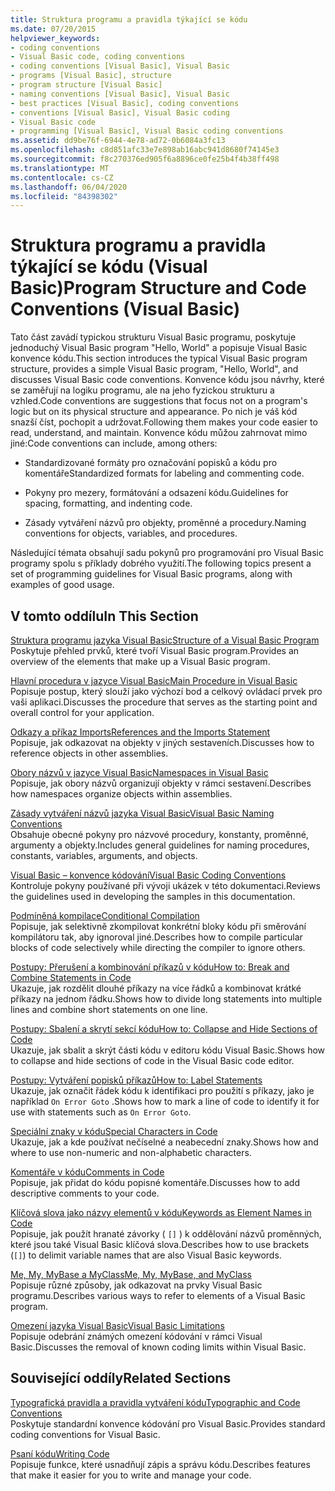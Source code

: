 ```yaml
---
title: Struktura programu a pravidla týkající se kódu
ms.date: 07/20/2015
helpviewer_keywords:
- coding conventions
- Visual Basic code, coding conventions
- coding conventions [Visual Basic], Visual Basic
- programs [Visual Basic], structure
- program structure [Visual Basic]
- naming conventions [Visual Basic], Visual Basic
- best practices [Visual Basic], coding conventions
- conventions [Visual Basic], Visual Basic coding
- Visual Basic code
- programming [Visual Basic], Visual Basic coding conventions
ms.assetid: dd9be76f-6944-4e78-ad72-0b6084a3fc13
ms.openlocfilehash: c8d851afc33e7e898ab16abc941d8680f74145e3
ms.sourcegitcommit: f8c270376ed905f6a8896ce0fe25b4f4b38ff498
ms.translationtype: MT
ms.contentlocale: cs-CZ
ms.lasthandoff: 06/04/2020
ms.locfileid: "84398302"
---
```

# <a name="program-structure-and-code-conventions-visual-basic"></a><span data-ttu-id="72d30-102">Struktura programu a pravidla týkající se kódu (Visual Basic)</span><span class="sxs-lookup"><span data-stu-id="72d30-102">Program Structure and Code Conventions (Visual Basic)</span></span>
<span data-ttu-id="72d30-103">Tato část zavádí typickou strukturu Visual Basic programu, poskytuje jednoduchý Visual Basic program "Hello, World" a popisuje Visual Basic konvence kódu.</span><span class="sxs-lookup"><span data-stu-id="72d30-103">This section introduces the typical Visual Basic program structure, provides a simple Visual Basic program, "Hello, World", and discusses Visual Basic code conventions.</span></span> <span data-ttu-id="72d30-104">Konvence kódu jsou návrhy, které se zaměřují na logiku programu, ale na jeho fyzickou strukturu a vzhled.</span><span class="sxs-lookup"><span data-stu-id="72d30-104">Code conventions are suggestions that focus not on a program's logic but on its physical structure and appearance.</span></span> <span data-ttu-id="72d30-105">Po nich je váš kód snazší číst, pochopit a udržovat.</span><span class="sxs-lookup"><span data-stu-id="72d30-105">Following them makes your code easier to read, understand, and maintain.</span></span> <span data-ttu-id="72d30-106">Konvence kódu můžou zahrnovat mimo jiné:</span><span class="sxs-lookup"><span data-stu-id="72d30-106">Code conventions can include, among others:</span></span>  
  
- <span data-ttu-id="72d30-107">Standardizované formáty pro označování popisků a kódu pro komentáře</span><span class="sxs-lookup"><span data-stu-id="72d30-107">Standardized formats for labeling and commenting code.</span></span>  
  
- <span data-ttu-id="72d30-108">Pokyny pro mezery, formátování a odsazení kódu.</span><span class="sxs-lookup"><span data-stu-id="72d30-108">Guidelines for spacing, formatting, and indenting code.</span></span>  
  
- <span data-ttu-id="72d30-109">Zásady vytváření názvů pro objekty, proměnné a procedury.</span><span class="sxs-lookup"><span data-stu-id="72d30-109">Naming conventions for objects, variables, and procedures.</span></span>  
  
 <span data-ttu-id="72d30-110">Následující témata obsahují sadu pokynů pro programování pro Visual Basic programy spolu s příklady dobrého využití.</span><span class="sxs-lookup"><span data-stu-id="72d30-110">The following topics present a set of programming guidelines for Visual Basic programs, along with examples of good usage.</span></span>  
  
## <a name="in-this-section"></a><span data-ttu-id="72d30-111">V tomto oddílu</span><span class="sxs-lookup"><span data-stu-id="72d30-111">In This Section</span></span>  
 [<span data-ttu-id="72d30-112">Struktura programu jazyka Visual Basic</span><span class="sxs-lookup"><span data-stu-id="72d30-112">Structure of a Visual Basic Program</span></span>](structure-of-a-visual-basic-program.md)  
 <span data-ttu-id="72d30-113">Poskytuje přehled prvků, které tvoří Visual Basic program.</span><span class="sxs-lookup"><span data-stu-id="72d30-113">Provides an overview of the elements that make up a Visual Basic program.</span></span>  
  
 [<span data-ttu-id="72d30-114">Hlavní procedura v jazyce Visual Basic</span><span class="sxs-lookup"><span data-stu-id="72d30-114">Main Procedure in Visual Basic</span></span>](main-procedure.md)  
 <span data-ttu-id="72d30-115">Popisuje postup, který slouží jako výchozí bod a celkový ovládací prvek pro vaši aplikaci.</span><span class="sxs-lookup"><span data-stu-id="72d30-115">Discusses the procedure that serves as the starting point and overall control for your application.</span></span>  
  
 [<span data-ttu-id="72d30-116">Odkazy a příkaz Imports</span><span class="sxs-lookup"><span data-stu-id="72d30-116">References and the Imports Statement</span></span>](references-and-the-imports-statement.md)  
 <span data-ttu-id="72d30-117">Popisuje, jak odkazovat na objekty v jiných sestaveních.</span><span class="sxs-lookup"><span data-stu-id="72d30-117">Discusses how to reference objects in other assemblies.</span></span>  
  
 [<span data-ttu-id="72d30-118">Obory názvů v jazyce Visual Basic</span><span class="sxs-lookup"><span data-stu-id="72d30-118">Namespaces in Visual Basic</span></span>](namespaces.md)  
 <span data-ttu-id="72d30-119">Popisuje, jak obory názvů organizují objekty v rámci sestavení.</span><span class="sxs-lookup"><span data-stu-id="72d30-119">Describes how namespaces organize objects within assemblies.</span></span>  
  
 [<span data-ttu-id="72d30-120">Zásady vytváření názvů jazyka Visual Basic</span><span class="sxs-lookup"><span data-stu-id="72d30-120">Visual Basic Naming Conventions</span></span>](naming-conventions.md)  
 <span data-ttu-id="72d30-121">Obsahuje obecné pokyny pro názvové procedury, konstanty, proměnné, argumenty a objekty.</span><span class="sxs-lookup"><span data-stu-id="72d30-121">Includes general guidelines for naming procedures, constants, variables, arguments, and objects.</span></span>  
  
 [<span data-ttu-id="72d30-122">Visual Basic – konvence kódování</span><span class="sxs-lookup"><span data-stu-id="72d30-122">Visual Basic Coding Conventions</span></span>](coding-conventions.md)  
 <span data-ttu-id="72d30-123">Kontroluje pokyny používané při vývoji ukázek v této dokumentaci.</span><span class="sxs-lookup"><span data-stu-id="72d30-123">Reviews the guidelines used in developing the samples in this documentation.</span></span>  
  
 [<span data-ttu-id="72d30-124">Podmíněná kompilace</span><span class="sxs-lookup"><span data-stu-id="72d30-124">Conditional Compilation</span></span>](conditional-compilation.md)  
 <span data-ttu-id="72d30-125">Popisuje, jak selektivně zkompilovat konkrétní bloky kódu při směrování kompilátoru tak, aby ignoroval jiné.</span><span class="sxs-lookup"><span data-stu-id="72d30-125">Describes how to compile particular blocks of code selectively while directing the compiler to ignore others.</span></span>  
  
 [<span data-ttu-id="72d30-126">Postupy: Přerušení a kombinování příkazů v kódu</span><span class="sxs-lookup"><span data-stu-id="72d30-126">How to: Break and Combine Statements in Code</span></span>](how-to-break-and-combine-statements-in-code.md)  
 <span data-ttu-id="72d30-127">Ukazuje, jak rozdělit dlouhé příkazy na více řádků a kombinovat krátké příkazy na jednom řádku.</span><span class="sxs-lookup"><span data-stu-id="72d30-127">Shows how to divide long statements into multiple lines and combine short statements on one line.</span></span>  
  
 [<span data-ttu-id="72d30-128">Postupy: Sbalení a skrytí sekcí kódu</span><span class="sxs-lookup"><span data-stu-id="72d30-128">How to: Collapse and Hide Sections of Code</span></span>](how-to-collapse-and-hide-sections-of-code.md)  
 <span data-ttu-id="72d30-129">Ukazuje, jak sbalit a skrýt části kódu v editoru kódu Visual Basic.</span><span class="sxs-lookup"><span data-stu-id="72d30-129">Shows how to collapse and hide sections of code in the Visual Basic code editor.</span></span>  
  
 [<span data-ttu-id="72d30-130">Postupy: Vytváření popisků příkazů</span><span class="sxs-lookup"><span data-stu-id="72d30-130">How to: Label Statements</span></span>](how-to-label-statements.md)  
 <span data-ttu-id="72d30-131">Ukazuje, jak označit řádek kódu k identifikaci pro použití s příkazy, jako je například `On Error Goto` .</span><span class="sxs-lookup"><span data-stu-id="72d30-131">Shows how to mark a line of code to identify it for use with statements such as `On Error Goto`.</span></span>  
  
 [<span data-ttu-id="72d30-132">Speciální znaky v kódu</span><span class="sxs-lookup"><span data-stu-id="72d30-132">Special Characters in Code</span></span>](special-characters-in-code.md)  
 <span data-ttu-id="72d30-133">Ukazuje, jak a kde používat nečíselné a neabecední znaky.</span><span class="sxs-lookup"><span data-stu-id="72d30-133">Shows how and where to use non-numeric and non-alphabetic characters.</span></span>  
  
 [<span data-ttu-id="72d30-134">Komentáře v kódu</span><span class="sxs-lookup"><span data-stu-id="72d30-134">Comments in Code</span></span>](comments-in-code.md)  
 <span data-ttu-id="72d30-135">Popisuje, jak přidat do kódu popisné komentáře.</span><span class="sxs-lookup"><span data-stu-id="72d30-135">Discusses how to add descriptive comments to your code.</span></span>  
  
 [<span data-ttu-id="72d30-136">Klíčová slova jako názvy elementů v kódu</span><span class="sxs-lookup"><span data-stu-id="72d30-136">Keywords as Element Names in Code</span></span>](keywords-as-element-names-in-code.md)  
 <span data-ttu-id="72d30-137">Popisuje, jak použít hranaté závorky ( `[]` ) k oddělování názvů proměnných, které jsou také Visual Basic klíčová slova.</span><span class="sxs-lookup"><span data-stu-id="72d30-137">Describes how to use brackets (`[]`) to delimit variable names that are also Visual Basic keywords.</span></span>  
  
 [<span data-ttu-id="72d30-138">Me, My, MyBase a MyClass</span><span class="sxs-lookup"><span data-stu-id="72d30-138">Me, My, MyBase, and MyClass</span></span>](me-my-mybase-and-myclass.md)  
 <span data-ttu-id="72d30-139">Popisuje různé způsoby, jak odkazovat na prvky Visual Basic programu.</span><span class="sxs-lookup"><span data-stu-id="72d30-139">Describes various ways to refer to elements of a Visual Basic program.</span></span>  
  
 [<span data-ttu-id="72d30-140">Omezení jazyka Visual Basic</span><span class="sxs-lookup"><span data-stu-id="72d30-140">Visual Basic Limitations</span></span>](limitations.md)  
 <span data-ttu-id="72d30-141">Popisuje odebrání známých omezení kódování v rámci Visual Basic.</span><span class="sxs-lookup"><span data-stu-id="72d30-141">Discusses the removal of known coding limits within Visual Basic.</span></span>  
  
## <a name="related-sections"></a><span data-ttu-id="72d30-142">Související oddíly</span><span class="sxs-lookup"><span data-stu-id="72d30-142">Related Sections</span></span>  
 [<span data-ttu-id="72d30-143">Typografická pravidla a pravidla vytváření kódu</span><span class="sxs-lookup"><span data-stu-id="72d30-143">Typographic and Code Conventions</span></span>](../../language-reference/typographic-and-code-conventions.md)  
 <span data-ttu-id="72d30-144">Poskytuje standardní konvence kódování pro Visual Basic.</span><span class="sxs-lookup"><span data-stu-id="72d30-144">Provides standard coding conventions for Visual Basic.</span></span>  
  
 [<span data-ttu-id="72d30-145">Psaní kódu</span><span class="sxs-lookup"><span data-stu-id="72d30-145">Writing Code</span></span>](/visualstudio/ide/writing-code-in-the-code-and-text-editor)  
 <span data-ttu-id="72d30-146">Popisuje funkce, které usnadňují zápis a správu kódu.</span><span class="sxs-lookup"><span data-stu-id="72d30-146">Describes features that make it easier for you to write and manage your code.</span></span>
